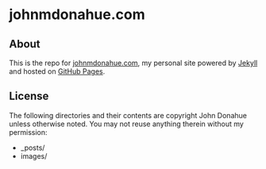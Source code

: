 # johnmdonahue.com

## About

This is the repo for [johnmdonahue.com](http://johnmdonahue.com), my personal site powered by 
[Jekyll](http://github.com/mojombo/jekyll) and hosted on [GitHub Pages](http://pages.github.com/).

## License

The following directories and their contents are copyright John Donahue unless otherwise noted. 
You may not reuse anything therein without my permission:

* _posts/
* images/
